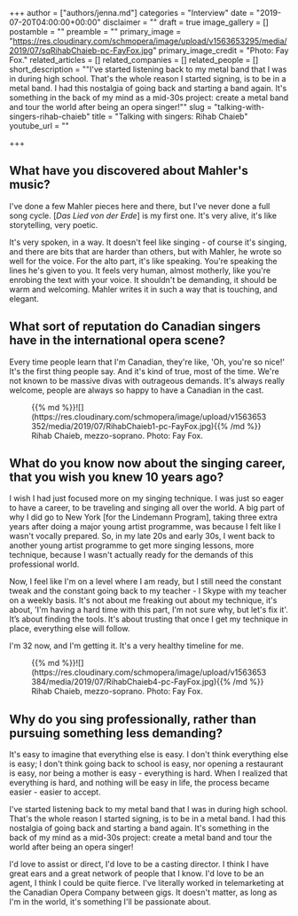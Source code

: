 +++
author = ["authors/jenna.md"]
categories = "Interview"
date = "2019-07-20T04:00:00+00:00"
disclaimer = ""
draft = true
image_gallery = []
postamble = ""
preamble = ""
primary_image = "https://res.cloudinary.com/schmopera/image/upload/v1563653295/media/2019/07/sqRihabChaieb-pc-FayFox.jpg"
primary_image_credit = "Photo: Fay Fox."
related_articles = []
related_companies = []
related_people = []
short_description = "\"I've started listening back to my metal band that I was in during high school. That's the whole reason I started signing, is to be in a metal band. I had this nostalgia of going back and starting a band again. It's something in the back of my mind as a mid-30s project: create a metal band and tour the world after being an opera singer!\""
slug = "talking-with-singers-rihab-chaieb"
title = "Talking with singers: Rihab Chaieb"
youtube_url = ""

+++
## What have you discovered about Mahler's music?

I've done a few Mahler pieces here and there, but I've never done a full song cycle. \[_Das Lied von der Erde_\] is my first one. It's very alive, it's like storytelling, very poetic.

It's very spoken, in a way. It doesn't feel like singing - of course it's singing, and there are bits that are harder than others, but with Mahler, he wrote so well for the voice. For the alto part, it's like speaking. You're speaking the lines he's given to you. It feels very human, almost motherly, like you're enrobing the text with your voice. It shouldn't be demanding, it should be warm and welcoming. Mahler writes it in such a way that is touching, and elegant.

## What sort of reputation do Canadian singers have in the international opera scene?

Every time people learn that I'm Canadian, they're like, 'Oh, you're so nice!' It's the first thing people say. And it's kind of true, most of the time. We're not known to be massive divas with outrageous demands. It's always really welcome, people are always so happy to have a Canadian in the cast.

<figure data-type="image">{{% md %}}![](https://res.cloudinary.com/schmopera/image/upload/v1563653352/media/2019/07/RihabChaieb1-pc-FayFox.jpg){{% /md %}}

<figcaption>Rihab Chaieb, mezzo-soprano. Photo: Fay Fox.</figcaption>

</figure>

## What do you know now about the singing career, that you wish you knew 10 years ago?

I wish I had just focused more on my singing technique. I was just so eager to have a career, to be traveling and singing all over the world. A big part of why I did go to New York \[for the Lindemann Program\], taking three extra years after doing a major young artist programme, was because I felt like I wasn't vocally prepared. So, in my late 20s and early 30s, I went back to another young artist programme to get more singing lessons, more technique, because I wasn't actually ready for the demands of this professional world.

Now, I feel like I'm on a level where I am ready, but I still need the constant tweak and the constant going back to my teacher - I Skype with my teacher on a weekly basis. It's not about me freaking out about my technique, it's about, 'I'm having a hard time with this part, I'm not sure why, but let's fix it'. It’s about finding the tools. It's about trusting that once I get my technique in place, everything else will follow.

I'm 32 now, and I'm getting it. It's a very healthy timeline for me.

<figure data-type="image">{{% md %}}![](https://res.cloudinary.com/schmopera/image/upload/v1563653384/media/2019/07/RihabChaieb4-pc-FayFox.jpg){{% /md %}}

<figcaption>Rihab Chaieb, mezzo-soprano. Photo: Fay Fox.</figcaption>

</figure>

## Why do you sing professionally, rather than pursuing something less demanding?

It's easy to imagine that everything else is easy. I don't think everything else is easy; I don't think going back to school is easy, nor opening a restaurant is easy, nor being a mother is easy - everything is hard. When I realized that everything is hard, and nothing will be easy in life, the process became easier - easier to accept.

I've started listening back to my metal band that I was in during high school. That's the whole reason I started signing, is to be in a metal band. I had this nostalgia of going back and starting a band again. It's something in the back of my mind as a mid-30s project: create a metal band and tour the world after being an opera singer!

I'd love to assist or direct, I'd love to be a casting director. I think I have great ears and a great network of people that I know. I'd love to be an agent, I think I could be quite fierce. I've literally worked in telemarketing at the Canadian Opera Company between gigs. It doesn't matter, as long as I'm in the world, it's something I'll be passionate about.
